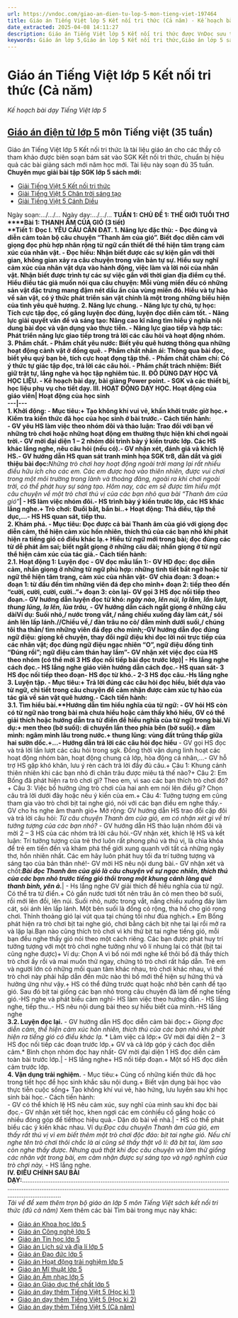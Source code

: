 ```yaml
---
url: https://vndoc.com/giao-an-dien-tu-lop-5-mon-tieng-viet-197464
title: Giáo án Tiếng Việt lớp 5 Kết nối tri thức (Cả năm) - Kế hoạch bài dạy Tiếng Việt lớp 5 - VnDoc.com
date_extracted: 2025-04-08 14:11:27
description: Giáo án Tiếng Việt lớp 5 Kết nối tri thức được VnDoc sưu tầm chi tiết cho từng bài học cho các thầy cô tham khảo ra bài giảng cho các em học sinh.
keywords: Giáo án lớp 5,Giáo án lớp 5 Kết nối tri thức,Giáo án lớp 5 sách Kết nối tri thức,giáo án lớp 5 mới nhất,giáo án lớp 5 sách mới,Giáo án Tiếng Việt lớp 5 Kết nối tri thức,Giáo án Tiếng Việt 5 Kết nối tri thức,Giáo án Tiếng Việt lớp 5 Tuần 1,Giáo án Tiếng Việt lớp 5 tập 2,Giáo án Tiếng Việt lớp 5 tập 1,Giáo án Tiếng Việt lớp 5
---
```


# Giáo án Tiếng Việt lớp 5 Kết nối tri thức \(Cả năm\)
_Kế hoạch bài dạy Tiếng Việt lớp 5_
## **[Giáo án điện tử lớp 5](<https://vndoc.com/giao-an-dien-tu-lop5>) môn Tiếng việt \(35 tuần\)**
Giáo án Tiếng Việt lớp 5 Kết nối tri thức là tài liệu giáo án cho các thầy cô tham khảo được biên soạn bám sát vào SGK Kết nối tri thức, chuẩn bị hiệu quả các bài giảng  sách mới năm học mới. Tài liệu này soạn đủ 35 tuần.
**Chuyên mục giải bài tập SGK lớp 5 sách mới:**
  * [Giải Tiếng Việt 5 Kết nối tri thức](<https://vndoc.com/tieng-viet-lop-5-ket-noi-tri-thuc>)
  * [Giải Tiếng Việt 5 Chân trời sáng tạo](<https://vndoc.com/tieng-viet-lop-5-chan-troi-sang-tao>)
  * [Giải Tiếng Việt 5 Cánh Diều](<https://vndoc.com/tieng-viet-lop-5-canh-dieu>)

Ngày soạn:…/…/…
Ngày dạy:…/…/…
**TUẦN 1: CHỦ ĐỀ 1: THẾ GIỚI TUỔI THƠ  
****Bài 1: THANH ÂM CỦA GIÓ \(3 tiết\)  
****Tiết 1: Đọc**
**I. YÊU CẦU CẦN ĐẠT.**
**1\. Năng lực đặc thù:**
\- Đọc đúng và diễn cảm toàn bộ câu chuyện “Thanh âm của gió”. Biết đọc diễn cảm với giọng đọc phù hợp nhân rộng từ ngữ cần thiết để thể hiện tâm trạng cảm xúc của nhân vật.
\- Đọc hiểu: Nhận biết được các sự kiện gắn với thời gian, không gian xảy ra câu chuyện trong văn bản tự sự. Hiểu suy nghĩ cảm xúc của nhân vật dựa vào hành động, việc làm và lời nói của nhân vật. Nhận biết được trình tự các sự việc gắn với thời gian địa điểm cụ thể. Hiểu điều tác giả muốn nói qua câu chuyện: Mỗi vùng miền đều có những sản vật đặc trưng mang đậm nét dấu ấn của vùng miền đó. Hiểu và tự hào về sản vật, có ý thức phát triển sản vật chính là một trong những biểu hiện của tình yêu quê hương.
**2\. Năng lực chung.**
\- Năng lực tự chủ, tự học: Tích cực tập đọc, cố gắng luyện đọc đúng, luyện đọc diễn cảm tốt.
\- Năng lực giải quyết vấn đề và sáng tạo: Nâng cao kĩ năng tìm hiểu ý nghĩa nội dung bài đọc và vận dụng vào thực tiễn.
\- Năng lực giao tiếp và hợp tác: Phát triển năng lực giao tiếp trong trả lời các câu hỏi và hoạt động nhóm.
**3\. Phẩm chất.**
\- Phẩm chất yêu nước: Biết yêu quê hương thông qua những hoạt động cảnh vật ở đồng quê.
\- Phẩm chất nhân ái: Thông qua bài đọc, biết yêu quý bạn bè, tích cực hoạt đọng tập thể.
\- Phẩm chất chăm chỉ: Có ý thức tự giác tập đọc, trả lời các câu hỏi.
\- Phẩm chất trách nhiệm: Biết giữ trật tự, lắng nghe và học tập nghiêm túc.
**II. ĐỒ DÙNG DẠY HỌC VÀ HỌC LIỆU.**
\- Kế hoạch bài dạy, bài giảng Power point.
\- SGK và các thiết bị, học liệu phụ vụ cho tiết dạy.
**III. HOẠT ĐỘNG DẠY HỌC.**
**Hoạt động của giáo viên**| **Hoạt động của học sinh**  
---|---  
**1\. Khởi động:** \- Mục tiêu:\+ Tạo không khí vui vẻ, khấn khởi trước giờ học.\+ Kiểm tra kiến thức đã học của học sinh ở bài trước.\- Cách tiến hành:  
\- GV yêu HS làm việc theo nhóm đôi và thảo luận: Trao đổi với bạn về những trò chơi hoặc những hoạt động em thường thực hiện khi chơi ngoài trời.\- GV mời đại diện 1 – 2 nhóm đôi trình bày ý kiến trước lớp. Các HS khác lắng nghe, nêu câu hỏi \(nếu có\).\- GV nhận xét, đánh giá và khích lệ HS.\- GV hướng dẫn HS quan sát tranh minh họa SGK tr8, dẫn dắt và giới thiệu bài đọc:**_Những trò chơi hay hoạt động ngoài trời mang lại rất nhiều điều hữu ích cho các em. Các em được hoà vào thiên nhiên, được vui chơi trong một môi trường trong lành và thoáng đãng, ngoài ra khi chơi ngoài trời, có thể phát huy sự sáng tạo. Hôm nay, các em sẽ được tìm hiểu một câu chuyện về một trò chơi thú vị của các bạn nhỏ qua bài “Thanh âm của gió”_**|  \- HS làm việc nhóm đôi.\- HS trình bày ý kiến trước lớp, các HS khác lắng nghe.\+ Trò chơi: Đuổi bắt, bắn bi..\+ Hoạt động: Thả diều, tập thể dục,…\- HS HS quan sát, tiếp thu.  
**2\. Khám phá.** \- Mục tiêu: Đọc được cả bài Thanh âm của gió với giọng đọc diễn cảm, thể hiện cảm xúc hồn nhiên, thích thú của các bạn nhỏ khi phát hiện ra tiếng gió có điều khác lạ.\+ Hiểu từ ngữ mới trong bài; đọc đúng các từ dễ phát âm sai; biết ngắt giọng ở những câu dài; nhấn giọng ở từ ngữ thể hiện cảm xúc của tác giả.\- Cách tiến hành:  
**2.1. Hoạt động 1: Luyện đọc** \- GV đọc mẫu lần 1:\- GV HD đọc: đọc diễn cảm, nhấn giọng ở những từ ngữ phù hợp: những tình tiết bất ngờ hoặc từ ngữ thể hiện tâm trạng, cảm xúc của nhân vật\- GV chia đoạn: 3 đoạn:\+ đoạn 1: từ đầu đến tìm những viên đá đẹp cho mình\+ đoạn 2: tiếp theo đến “cười, cười, cười, cười..”\+ đoạn 3: còn lại\- GV gọi 3 HS đọc nối tiếp theo đoạn.\- GV hướng dẫn luyện đọc từ khó: _ngày nào, lên núi, lạ lắm, lần lượt, thung lũng, la lên, lùa trâu,_ \- GV hướng dẫn cách ngắt giọng ở những câu dàiVí dụ: Suối nhỏ,/ nước trong vắt,/ nắng chiếu xuống đáy làm cát,/ sỏi ánh lên lấp lánh.//Chiều về,/ đàn trâu no cỏ/ đằm mình dưới suối,/ chúng tôi tha thẩn/ tìm những viên đá đẹp cho mình;-GV hướng dẫn đọc đúng ngữ điệu: giọng kể chuyện, thay đổi ngữ điệu khi đọc lời nói trực tiếp của các nhân vật; đọc đúng ngữ điệu ngạc nhiên “O”, ngữ điệu đồng tình “Đúng rồi”; ngữ điệu cảm thán hay lắm”\- GV nhận xét việc đọc của HS theo nhóm \(có thể mời 3 HS đọc nối tiếp bài đọc trước lớp\)| \- Hs lắng nghe cách đọc.\- HS lắng nghe giáo viên hướng dẫn cách đọc.\- HS quan sát\- 3 HS đọc nối tiếp theo đoạn\- HS đọc từ khó.\- 2-3 HS đọc câu.-Hs lắng nghe  
**3\. Luyện tập.** \- Mục tiêu:\+ Trả lời đúng các câu hỏi đọc hiểu, biết dựa vào từ ngữ, chi tiết trong câu chuyện để cảm nhận được cảm xúc tự hào của tác giả về sản vật quê hương.\- Cách tiến hành:  
**3.1. Tìm hiểu bài.****Hướng dẫn tìm hiểu nghĩa của từ ngữ:** \- GV hỏi HS còn có từ ngữ nào trong bài mà chưa hiểu hoặc cảm thấy khó hiểu, GV có thể giải thích hoặc hướng dẫn tra từ điển để hiểu nghĩa của từ ngữ trong bài.Ví dụ:\+ men theo \(bờ suối\): di chuyển lần theo phía bên \(bờ suối\).\+ đằm mình: ngâm mình lâu trong nước.\+ thung lũng: vùng đất trũng thấp giữa hai sườn dốc.+...**\- Hướng dẫn trả lời các câu hỏi đọc hiểu** \- GV gọi HS đọc và trả lời lần lượt các câu hỏi trong sgk. Đồng thời vận dụng linh hoạt các hoạt động nhóm bàn, hoạt động chung cả lớp, hòa động cá nhân,…\- GV hỗ trợ HS gặp khó khăn, lưu ý rèn cách trả lời đầy đủ câu.\+ Câu 1: Khung cảnh thiên nhiên khi các bạn nhỏ đi chăn trâu được miêu tả thế nào?\+ Câu 2: Em Bống đã phát hiện ra trò chơi gì? Theo em, vì sao các bạn thích trò chơi đó?\+ Câu 3: Việc bố hưởng ứng trò chơi của hai anh em nói lên điều gì? Chọn câu trả lời dưới đây hoặc nêu ý kiến của em.\+ Câu 4: Tưởng tượng em cũng tham gia vào trò chơi bịt tai nghe gió, nói với các bạn điều em nghe thấy.\- GV cho hs nghe âm thanh gió\+ Mở rộng: GV hướng dẫn HS trao đổi cặp đôi và trả lời câu hỏi: _Từ câu chuyện Thanh âm của gió, em có nhận xét gì về trí tưởng tượng của các bạn nhỏ?_ \- GV hướng dẫn HS thảo luận nhóm đôi và mời 2 – 3 HS của các nhóm trả lời câu hỏi.-GV nhận xét, khích lệ HS và kết luận: Trí tưởng tượng của trẻ thơ luôn rất phong phú và thú vị, là chìa khóa để trẻ em tiến đến và khám phá thế giới xung quanh với tất cả những ngây thơ, hồn nhiên nhất. Các em hãy luôn phát huy tối đa trí tưởng tượng và sáng tạo của bản thân nhé\!\- GV mời HS nêu nội dung bài.\- GV nhận xét và chốt:**_Bài đọc Thanh âm của gió là câu chuyện về sự ngạc nhiên, thích thú của các bạn nhỏ trước tiếng gió thổi trong một khung cảnh làng quê thanh bình, yên ả._**|  \- Hs lắng nghe GV giải thích để hiểu nghĩa của từ ngữ. Có thể tra từ điển.\+ Cỏ gần nước tươi tốt nên trâu ăn cỏ men theo bờ suối, rồi mới lên đồi, lên núi. Suối nhỏ, nước trong vắt, nắng chiều xuống đáy làm cát, sỏi ánh lên lấp lánh. Một bên suối là đồng cỏ rộng, tha hồ cho gió rong chơi. Thỉnh thoảng gió lại vút qua tại chúng tôi như đùa nghịch.\+ Em Bống phát hiện ra trò chơi bịt tai nghe gió, chơi bằng cách bịt nhẹ tai lại rồi mở ra và lặp lại.Bạn nào cũng thích trò chơi vì khi thử bịt tai nghe tiếng gió, mỗi bạn đều nghe thấy gió nói theo một cách riêng. Các bạn được phát huy trí tưởng tượng với một trò chơi nghe tưởng như vô lí nhưng lại có thật \(bịt tai cũng nghe được\)\+ Ví dụ: Chọn A vì bố nói mới nghe kể thôi bố đã thấy thích trò chơi ấy rồi và mai muốn thử ngay, chứng tỏ trò chơi rất hấp dẫn. Trẻ em và người lớn có những mối quan tâm khác nhau, trò chơi khác nhau, vì thế trò chơi này phải hấp dẫn đến mức nào thì bố mới thể hiện sự hứng thú và hưởng ứng như vậy.\+ HS có thể đứng trước quạt hoặc nhờ bên cạnh để tạo gió. Sau đó bịt tai giống các bạn nhỏ trong câu chuyện đã làm để nghe tiếng gió.-HS nghe và phát biểu cảm nghĩ\- HS làm việc theo hướng dẫn.\- HS lắng nghe, tiếp thu..\- HS nêu nội dung bài theo sự hiểu biết của mình.-HS lắng nghe  
**3.2. Luyện đọc lại.** \- GV hướng dẫn HS đọc diễn cảm bài đọc:\+ _Giọng đọc diễn cảm, thể hiện cảm xúc hồn nhiên, thích thú của các bạn nhỏ khi phát hiện ra tiếng gió có điều khác lạ._ \* Làm việc cả lớp:\+ GV mời đại diện 2 – 3 HS đọc nối tiếp các đoạn trước lớp.\+ GV và cả lớp góp ý cách đọc diễn cảm.\* Bình chọn nhóm đọc hay nhất\- GV mời đại diện 1 HS đọc diễn cảm toàn bài trước lớp.| \- HS lắng nghe\+ HS nối tiếp đoạn.\+ Một số HS đọc diễn cảm trước lớp.  
**4\. Vận dụng trải nghiệm.** \- Mục tiêu:\+ Củng cố những kiến thức đã học trong tiết học để học sinh khắc sâu nội dung.\+ Biết vận dụng bài học vào thực tiễn cuộc sống\+ Tạo không khí vui vẻ, hào hứng, lưu luyến sau khi học sinh bài học.\- Cách tiến hành:  
\- GV có thể khích lệ HS nêu cảm xúc, suy nghĩ của mình sau khi đọc bài đọc.\- GV nhận xét tiết học, khen ngợi các em cónhiều cố gắng hoặc có nhiều đóng góp để tiếthọc hiệu quả.\- Dặn dò bài về nhà.| \- HS có thể phát biểu các ý kiến khác nhau. Ví dụ:_Đọc câu chuyện Thanh âm của gió, em thấy rất thú vị vì em biết thêm một trò chơi độc đáo: bịt tai nghe gió. Nếu chỉ nghe tên trò chơi thôi chắc là ai cũng sẽ thấy thật vô lí: đã bịt tai, làm sao còn nghe thấy được. Nhưng quả thật khi đọc câu chuyện và làm thử giống các nhân vật trong bài, em cảm nhận được sự sáng tạo và ngộ nghĩnh của trò chơi này._ \- HS lắng nghe.  
**IV. ĐIỀU CHỈNH SAU BÀI DẠY:**..............................................................................................................................................................................................................................................................................  
_Tải về để xem thêm trọn bộ giáo án lớp 5 môn Tiếng Việt sách kết nối tri thức \(đủ cả năm\)_
Xem thêm các bài Tìm bài trong mục này khác:
  * [Giáo án Khoa học lớp 5](</giao-an-khoa-hoc-lop-5-ket-noi-tri-thuc-321598>)
  * [Giáo án Công nghệ lớp 5](</giao-an-cong-nghe-lop-5-ket-noi-tri-thuc-321599>)
  * [Giáo án Tin học lớp 5](</giao-an-tin-hoc-lop-5-ket-noi-tri-thuc-321595>)
  * [Giáo án Lịch sử và địa lí lớp 5](</giao-an-lich-su-va-dia-li-lop-5-ket-noi-tri-thuc-321596>)
  * [Giáo án Đạo đức lớp 5](</giao-an-dao-duc-lop-5-ket-noi-tri-thuc-321601>)
  * [Giáo án Hoạt động trải nghiệm lớp 5](</giao-an-hoat-dong-trai-nghiem-lop-5-ket-noi-tri-thuc-321610>)
  * [Giáo án Mĩ thuật lớp 5](</giao-an-mi-thuat-lop-5-ket-noi-tri-thuc-321604>)
  * [Giáo án Âm nhạc lớp 5](</giao-an-am-nhac-lop-5-ket-noi-tri-thuc-321608>)
  * [Giáo án Giáo dục thể chất lớp 5](</giao-an-giao-duc-the-chat-lop-5-ket-noi-tri-thuc-321613>)
  * [Giáo án dạy thêm Tiếng Việt 5 \(Học kì 1\)](</giao-an-day-them-tieng-viet-5-ket-noi-tri-thuc-hoc-ki-1-337370>)
  * [Giáo án dạy thêm Tiếng Việt 5 \(Học kì 2\)](</giao-an-day-them-tieng-viet-5-ket-noi-tri-thuc-hoc-ki-2-337373>)
  * [Giáo án dạy thêm Tiếng Việt 5 \(Cả năm\)](</giao-an-day-them-tieng-viet-5-ket-noi-tri-thuc-ca-nam-337376>)

